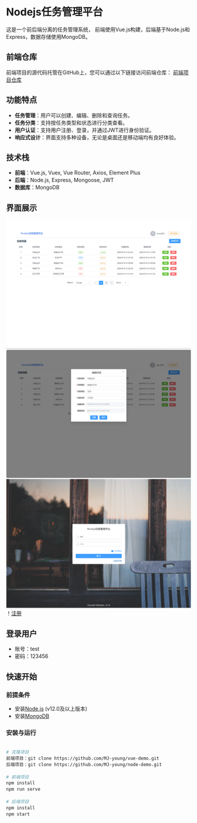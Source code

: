 # Nodejs任务管理平台

这是一个前后端分离的任务管理系统，
前端使用Vue.js构建，后端基于Node.js和Express，数据存储使用MongoDB。

## 前端仓库
前端项目的源代码托管在GitHub上，您可以通过以下链接访问前端仓库：
[前端项目仓库](https://github.com/MJ-young/vue-demo)

## 功能特点

- **任务管理**：用户可以创建、编辑、删除和查询任务。
- **任务分类**：支持按任务类型和状态进行分类查看。
- **用户认证**：支持用户注册、登录，并通过JWT进行身份验证。
- **响应式设计**：界面支持多种设备，无论是桌面还是移动端均有良好体验。

## 技术栈

- **前端**：Vue.js, Vuex, Vue Router, Axios, Element Plus
- **后端**：Node.js, Express, Mongoose, JWT
- **数据库**：MongoDB

## 界面展示

![任务列表](./screenshots/task-list.png)
![任务详情](./screenshots/task-detail.png)
![登录](./screenshots/login.png)
！[注册](./screenshots/register.png)

## 登录用户

- 账号：test
- 密码：123456

## 快速开始

### 前提条件

- 安装[Node.js](https://nodejs.org/en/) (v12.0及以上版本)
- 安装[MongoDB](https://www.mongodb.com/try/download/community)

### 安装与运行

```bash

# 克隆项目
前端项目：git clone https://github.com/MJ-young/vue-demo.git
后端项目：git clone https://github.com/MJ-young/node-demo.git

# 前端项目
npm install
npm run serve

# 后端项目
npm install
npm start